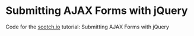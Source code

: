 # Submitting AJAX Forms with jQuery

Code for the [scotch.io](http://scotch.io) tutorial: Submitting AJAX Forms with jQuery